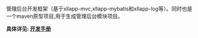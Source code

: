 管理后台开发框架（基于xllapp-mvc,xllapp-mybatis和xllapp-log等）。同时也是一个maven原型项目,用于生成管理后台模块项目。  

**具体详见: [开发手册](https://github.com/chenzuopeng/xllapp-portal-archetype/blob/master/src/doc/Mvc%20Framework%20Manual.docx)**